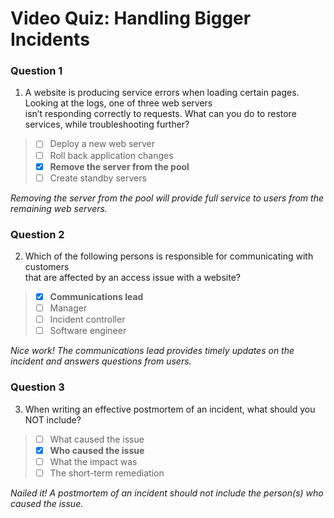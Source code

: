 # Video Quiz: Handling Bigger Incidents

### Question 1

1. A website is producing service errors when loading certain pages. Looking at the logs, one of three web servers\
 isn’t responding correctly to requests. What can you do to restore services, while troubleshooting further?

> - [ ] Deploy a new web server  
> - [ ] Roll back application changes  
> - [x] **Remove the server from the pool**
> - [ ] Create standby servers

*Removing the server from the pool will provide full service to users from the remaining web servers.*

### Question 2

2. Which of the following persons is responsible for communicating with customers\
 that are affected by an access issue with a website?

> - [x] **Communications lead**
> - [ ] Manager
> - [ ] Incident controller
> - [ ] Software engineer

*Nice work! The communications lead provides timely updates on the incident and answers questions from users.*

### Question 3

3. When writing an effective postmortem of an incident, what should you NOT include?  

> - [ ] What caused the issue  
> - [x] **Who caused the issue**
> - [ ] What the impact was
> - [ ] The short-term remediation

*Nailed it! A postmortem of an incident should not include the person(s) who caused the issue.*